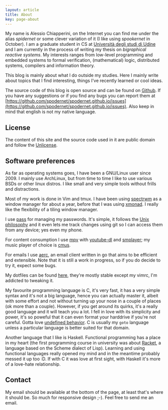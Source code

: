 ```yaml
---
layout: article
title: About
key: page-about
---
```


My name is Alessio Chiapperini, on the Internet you can find me under the alias *spidernet* or some clever variation of 
it (I like using *spookernet* in October).
I am a graduate student in CS at [Università degli studi di Udine](https://www.uniud.it/en) and I am currently in the
process of writing my thesis on *bigraphical reactive systems*. My interests ranges from low-level programming and
embedded systems to formal verification, (mathematical) logic, distributed systems, compilers and information theory.

This blog is mainly about what I do outside my studies. Here I mainly write about topics that I find interesting,
things I've recently learned or cool ideas.

The source code of this blog is open source and can be found on [Github](https://github.com/spodernet/spodernet.github.io).
If you have any suggestions or if you find any bugs you can report them at 
[https://github.com/spodernet/spodernet.github.io/issues](https://github.com/spodernet/spodernet.github.io/issues).
Also keep in mind that english is not my native language.

## License
The content of this site and the source code used in it are public domain and follow the
[Unlicense](https://unlicense.org/).

## Software preferences
As far as operating systems goes, I have been a GNU/Linux user since 2009. I mainly use ArchLinux, but from time to
time I like to use various BSDs or other linux distros. I like small and very simple tools without frills and
distractions.

Most of my work is done in Vim and tmux. I have been using [spectrwm](https://github.com/conformal/spectrwm) as a window
manager for about a year, before that I was using [xmonad](https://github.com/xmonad/xmonad). I really like the
flexibility of a tiling window manager.

I use [pass](https://www.passwordstore.org/) for managing my passwords. It's simple, it follows the [Unix
philosophy](http://en.wikipedia.org/wiki/Unix_philosophy) and it even lets me track changes using git so I can access
them from any device; yes even my phone.

For content consumption I use [mpv](https://mpv.io/) with [youtube-dl](https://ytdl-org.github.io/youtube-dl/) and 
[smplayer](https://www.smplayer.info/); my music player of choice is [cmus](https://cmus.github.io/).

For emails I use [aerc](https://aerc-mail.org/), an email client written in go that aims to be efficient and
extensible. Note that it is still a work in progress, so if you do decide to try it, expect some bugs.

My dotfiles can be found [here](https://git.sr.ht/~spidernet/dotfiles), they're mostly stable except my vimrc, I'm
addicted to tweaking it.

My favourite programming language is C, it's very fast, it has a very simple syntax and it's not a big language, hence
you can actually master it, albeit with some effort and not without turning up your nose in a couple of places (ok more
than a couple). However, if you get around its quirks, it's a really good language and it will teach you a lot. I fell
in love with its  simplicity and power, it's so poweful that  it can even format your harddrive if you're not careful. 
Gotta love [undefined behavior](https://raphlinus.github.io/programming/rust/2018/08/17/undefined-behavior.html). C is 
usually my `goto` language unless a particular language is better suited for that domain. 

Another language that I like is Haskell. Functional programming has a place in my heart (the first programming course in 
university was about [Racket](https://racket-lang.org/), a language based on the Scheme dialect of Lisp). Learning and 
using functional languages really opened my mind and in the meantime probably messed it up too :D. If with C it was love
at first sight, with Haskell it's more of a love-hate relationship.

## Contact
My email should be available at the bottom of the page, at least that's where it should be. So much for responsive
design ;-). Feel free to send me an email.
